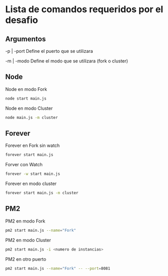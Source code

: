 
# Lista de comandos requeridos por el desafio




## Argumentos

-p | -port Define el puerto que se utilizara

-m | -modo Define el modo que se utilizara (fork o cluster)

## Node

Node en modo Fork

```bash
node start main.js
```

Node en modo Cluster

```bash
node main.js -m cluster
```

## Forever

Forever en Fork sin watch
```bash
forever start main.js
```

Forver con Watch
```bash
forever -w start main.js
```

Forever en modo cluster 
```bash
forever start main.js -m cluster
```

## PM2

PM2 en modo Fork
```bash
pm2 start main.js --name="Fork"
```

PM2 en modo Cluster
```bash
pm2 start main.js -i <numero de instancias>
```

PM2 en otro puerto
```bash
pm2 start main.js --name="Fork" -- --port=8081
```